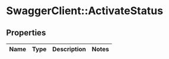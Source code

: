 # SwaggerClient::ActivateStatus

## Properties
Name | Type | Description | Notes
------------ | ------------- | ------------- | -------------


